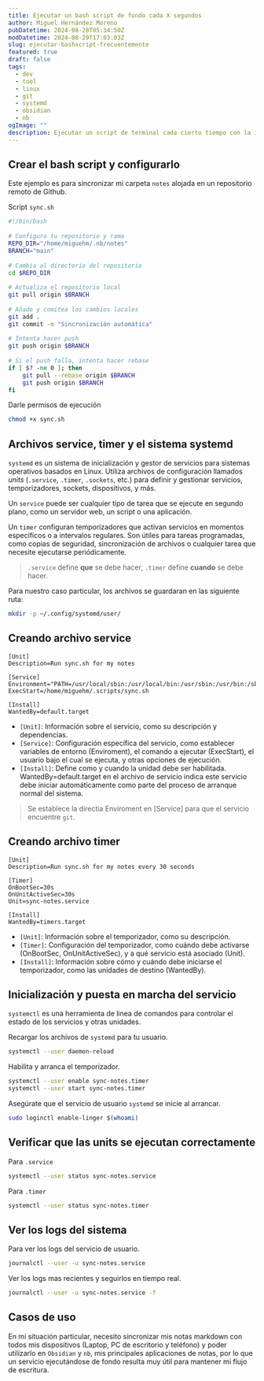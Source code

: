 ```yaml
---
title: Ejecutar un bash script de fondo cada X segundos 
author: Miguel Hernández Moreno
pubDatetime: 2024-08-28T05:34:50Z
modDatetime: 2024-08-29T17:03:03Z
slug: ejecutar-bashscript-frecuentemente
featured: true
draft: false
tags:
  - dev
  - tool
  - linux
  - git
  - systemd
  - obsidian
  - nb
ogImage: ""
description: Ejecutar un script de terminal cada cierto tiempo con la intención de sincronizar mis notas en todos mis dispositivos.
---
```


## Crear el bash script y configurarlo

Este ejemplo es para sincronizar mi carpeta `notes` alojada en un repositorio remoto de Github.

Script `sync.sh`

```bash
#!/bin/bash                                                                   
                                                                               
# Configura tu repositorio y rama                                             
REPO_DIR="/home/miguehm/.nb/notes"                                             
BRANCH="main"                                                                 
                                                                              
# Cambia al directorio del repositorio                                        
cd $REPO_DIR                                                                  
                                                                              
# Actualiza el repositorio local                                              
git pull origin $BRANCH                                                       
                                                                              
# Añade y comitea los cambios locales                                         
git add .                                                                     
git commit -m "Sincronización automática"                                     
                                                                              
# Intenta hacer push                                                          
git push origin $BRANCH                                                       
                                                                              
# Si el push falla, intenta hacer rebase                                      
if [ $? -ne 0 ]; then                                                         
    git pull --rebase origin $BRANCH                                          
    git push origin $BRANCH                                                   
fi
```

Darle permisos de ejecución

```bash 
chmod +x sync.sh
```

## Archivos service, timer y el sistema systemd

`systemd` es un sistema de inicialización y gestor de servicios para sistemas operativos basados en Linux. Utiliza archivos de configuración llamados *units* (`.service`, `.timer`, `.sockets`, etc.) para definir y gestionar servicios, temporizadores, sockets, dispositivos, y más.

Un `service` puede ser cualquier tipo de tarea que se ejecute en segundo plano, como un servidor web, un script o una aplicación.


Un `timer` configuran temporizadores que activan servicios en momentos específicos o a intervalos regulares. Son útiles para tareas programadas, como copias de seguridad, sincronización de archivos o cualquier tarea que necesite ejecutarse periódicamente.

> `.service` define **que** se debe hacer, `.timer` define **cuando** se debe hacer.

Para nuestro caso particular, los archivos se guardaran en las siguiente ruta:

```bash
mkdir -p ~/.config/systemd/user/
```

## Creando archivo service

```service 
[Unit]
Description=Run sync.sh for my notes

[Service]
Environment="PATH=/usr/local/sbin:/usr/local/bin:/usr/sbin:/usr/bin:/sbin:/bin"
ExecStart=/home/miguehm/.scripts/sync.sh

[Install]
WantedBy=default.target
```

- `[Unit]`: Información sobre el servicio, como su descripción y             
  dependencias.                                                            
- `[Service]`: Configuración específica del servicio, como establecer variables de entorno (Enviroment), el comando a ejecutar (ExecStart), el usuario bajo el cual se ejecuta, y otras opciones de ejecución.                                                   
- `[Install]`: Define como y cuando la unidad debe ser habilitada. WantedBy=default.target en el archivo de servicio indica este servicio debe iniciar automáticamente como parte del proceso de arranque normal del sistema.

> Se establece la directia Enviroment en [Service] para que el servicio encuentre `git`.

## Creando archivo timer

```timer 
[Unit]
Description=Run sync.sh for my notes every 30 seconds

[Timer]
OnBootSec=30s
OnUnitActiveSec=30s
Unit=sync-notes.service

[Install]
WantedBy=timers.target
```

- `[Unit]`: Información sobre el temporizador, como su descripción.          
- `[Timer]`: Configuración del temporizador, como cuándo debe activarse (OnBootSec, OnUnitActiveSec), y a qué servicio está asociado (Unit).
- `[Install]`: Información sobre cómo y cuándo debe iniciarse el temporizador, como las unidades de destino (WantedBy).

## Inicialización y puesta en marcha del servicio

`systemctl` es una herramienta de linea de comandos para controlar el estado de los servicios y otras unidades.

Recargar los archivos de `systemd` para tu usuario.

```bash 
systemctl --user daemon-reload
```

Habilita y arranca el temporizador.

```bash 
systemctl --user enable sync-notes.timer 
systemctl --user start sync-notes.timer
```

Asegúrate que el servicio de usuario `systemd` se inicie al arrancar.

```bash 
sudo loginctl enable-linger $(whoami)
```

## Verificar que las units se ejecutan correctamente

Para `.service`

```bash 
systemctl --user status sync-notes.service
```

Para `.timer`

```bash 
systemctl --user status sync-notes.timer
```

## Ver los logs del sistema

Para ver los logs del servicio de usuario. 

```bash 
journalctl --user -u sync-notes.service
```

Ver los logs mas recientes y seguirlos en tiempo real.

```bash 
journalctl --user -u sync-notes.service -f
```

## Casos de uso

En mi situación particular, necesito sincronizar mis notas markdown con todos mis dispositivos (Laptop, PC de escritorio y teléfono) y poder utilizarlo en `Obsidian` y `nb`, mis principales aplicaciones de notas, por lo que un servicio ejecutándose de fondo resulta muy útil para mantener mi flujo de escritura.

<!-- TODO -->
<!-- - [ ] que son los cgroups? -->
<!-- - [ ] que son las unidades de destino? -->

